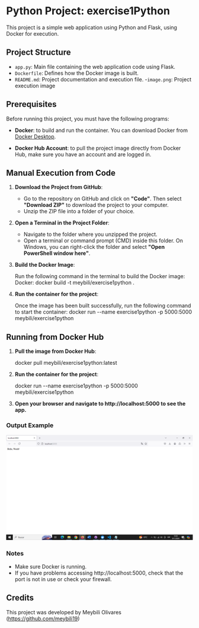 # Python Project: exercise1Python

This project is a simple web application using Python and Flask, using Docker for execution.

## Project Structure

- `app.py`: Main file containing the web application code using Flask.
- `Dockerfile`: Defines how the Docker image is built.
- `README.md`: Project documentation and execution file.
-`image.png`: Project execution image

## Prerequisites

Before running this project, you must have the following programs:

- **Docker**: to build and run the container. You can download Docker from [Docker Desktop](https://www.docker.com/products/docker-desktop).

- **Docker Hub Account**: to pull the project image directly from Docker Hub, make sure you have an account and are logged in.

## Manual Execution from Code

1. **Download the Project from GitHub**:

   - Go to the repository on GitHub and click on **"Code"**. Then select **"Download ZIP"** to download the project to your computer.
   - Unzip the ZIP file into a folder of your choice.

2. **Open a Terminal in the Project Folder**:

   - Navigate to the folder where you unzipped the project.
   - Open a terminal or command prompt (CMD) inside this folder. On Windows, you can right-click the folder and select **"Open PowerShell window here"**.

3. **Build the Docker Image**:

   Run the following command in the terminal to build the Docker image: Docker:
        docker build -t meybili/exercise1python .

2. **Run the container for the project**:

    Once the image has been built successfully, run the following command to start the container:
        docker run --name exercise1python -p 5000:5000 meybili/exercise1python

## Running from Docker Hub

1. **Pull the image from Docker Hub**:

    docker pull meybili/exercise1python:latest

2. **Run the container for the project**:

    docker run --name exercise1python -p 5000:5000 meybili/exercise1python

3. **Open your browser and navigate to http://localhost:5000⁠ to see the app.**

### Output Example

![alt text](image.png)

### Notes

- Make sure Docker is running.
- If you have problems accessing http://localhost:5000, check that the port is not in use or check your firewall.

## Credits

This project was developed by Meybili Olivares (https://github.com/meybili19)
